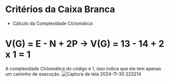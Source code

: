 # Critérios da Caixa Branca
- Cálculo da Complexidade Ciclomática:
# V(G) = E - N + 2P  ->  V(G) = 13 - 14 + 2 x 1 = 1
A complexidade Ciclomática do código é 1, isso indica que ele tem apenas um caminho de execução.
![Captura de tela 2024-11-30 223214](https://github.com/user-attachments/assets/edf4ae96-ecff-4aa0-a57b-b3ed3caafb14)
